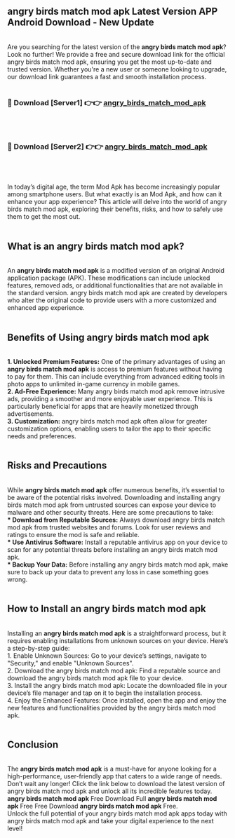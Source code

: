 ## angry birds match mod apk Latest Version APP Android Download - New Update
<br>
Are you searching for the latest version of the <strong>angry birds match mod apk</strong>? Look no further! We provide a free and secure download link for the official angry birds match mod apk, ensuring you get the most up-to-date and trusted version. Whether you're a new user or someone looking to upgrade, our download link guarantees a fast and smooth installation process.
<br>
<br>
<h3>🔴 Download [Server1] 👉👉 <a href="https://modyolo.store/angry+birds+match+mod+apk">angry_birds_match_mod_apk</a></h3><br>
<br>
<h3>🔴 Download [Server2] 👉👉 <a href="https://modyolo.store/angry+birds+match+mod+apk">angry_birds_match_mod_apk</a></h3><br>
<br>
<br>
In today’s digital age, the term Mod Apk has become increasingly popular among smartphone users. But what exactly is an Mod Apk, and how can it enhance your app experience? This article will delve into the world of angry birds match mod apk, exploring their benefits, risks, and how to safely use them to get the most out.
<br>
<br>
<h2>What is an angry birds match mod apk?</h2>
<br>
An <strong>angry birds match mod apk</strong> is a modified version of an original Android application package (APK). These modifications can include unlocked features, removed ads, or additional functionalities that are not available in the standard version. angry birds match mod apk are created by developers who alter the original code to provide users with a more customized and enhanced app experience.
<br>
<br>
<h2>Benefits of Using angry birds match mod apk</h2>
<br>
<strong> 1. Unlocked Premium Features:</strong> One of the primary advantages of using an <strong>angry birds match mod apk</strong> is access to premium features without having to pay for them. This can include everything from advanced editing tools in photo apps to unlimited in-game currency in mobile games.
<br>
<strong> 2. Ad-Free Experience:</strong> Many angry birds match mod apk remove intrusive ads, providing a smoother and more enjoyable user experience. This is particularly beneficial for apps that are heavily monetized through advertisements.
<br>
<strong> 3. Customization:</strong> angry birds match mod apk often allow for greater customization options, enabling users to tailor the app to their specific needs and preferences.
<br>
<br>
<h2>Risks and Precautions</h2>
<br>
While <strong>angry birds match mod apk</strong> offer numerous benefits, it’s essential to be aware of the potential risks involved. Downloading and installing angry birds match mod apk from untrusted sources can expose your device to malware and other security threats. Here are some precautions to take:
<br>
<strong> * Download from Reputable Sources:</strong> Always download angry birds match mod apk from trusted websites and forums. Look for user reviews and ratings to ensure the mod is safe and reliable.
<br>
<strong> * Use Antivirus Software:</strong> Install a reputable antivirus app on your device to scan for any potential threats before installing an angry birds match mod apk.
<br>
<strong> * Backup Your Data:</strong> Before installing any angry birds match mod apk, make sure to back up your data to prevent any loss in case something goes wrong.
<br>
<br>
<h2>How to Install an angry birds match mod apk</h2>
<br>
Installing an <strong>angry birds match mod apk</strong> is a straightforward process, but it requires enabling installations from unknown sources on your device. Here’s a step-by-step guide:
<br>
 1. Enable Unknown Sources: Go to your device’s settings, navigate to "Security," and enable "Unknown Sources".
<br>
 2. Download the angry birds match mod apk: Find a reputable source and download the angry birds match mod apk file to your device.
<br>
 3. Install the angry birds match mod apk: Locate the downloaded file in your device’s file manager and tap on it to begin the installation process.
<br>
 4. Enjoy the Enhanced Features: Once installed, open the app and enjoy the new features and functionalities provided by the angry birds match mod apk.
<br>
<br>
<h2><strong>Conclusion</strong></h2>
<br>
The <strong>angry birds match mod apk</strong> is a must-have for anyone looking for a high-performance, user-friendly app that caters to a wide range of needs. Don’t wait any longer! Click the link below to download the latest version of angry birds match mod apk and unlock all its incredible features today.
<br>
<strong>angry birds match mod apk</strong> Free Download Full <strong>angry birds match mod apk</strong> Free Free Download <strong>angry birds match mod apk</strong> Free.
<br>
Unlock the full potential of your angry birds match mod apk apps today with angry birds match mod apk and take your digital experience to the next level!
